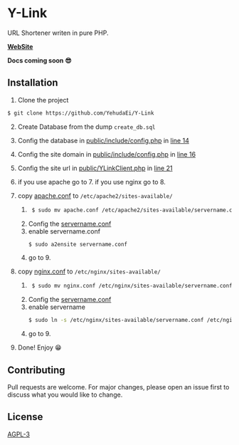 # Y-Link

URL Shortener writen in pure PHP.

**[WebSite](https://y-link.ml)**

**Docs coming soon 😎**

## Installation

1. Clone the project
```bash 
$ git clone https://github.com/YehudaEi/Y-Link
```
2. Create Database from the dump ```create_db.sql```

3. Config the database in [public/include/config.php](https://github.com/YehudaEi/Y-Link/blob/master/public/include/config.php) in [line 14](https://github.com/YehudaEi/Y-Link/blob/master/public/include/config.php#L14)

4. Config the site domain in [public/include/config.php](https://github.com/YehudaEi/Y-Link/blob/master/public/include/config.php) in [line 16](https://github.com/YehudaEi/Y-Link/blob/master/public/include/config.php#L16)

5. Config the site url in [public/YLinkClient.php](https://github.com/YehudaEi/Y-Link/blob/master/public/YLinkClient.php) in [line 21](https://github.com/YehudaEi/Y-Link/blob/master/public/YLinkClient.php#L21)

6. if you use apache go to 7. if you use nginx go to 8.

7. copy [apache.conf](https://github.com/YehudaEi/Y-Link/blob/master/apache.conf) to ```/etc/apache2/sites-available/```
    1. ```bash
        $ sudo mv apache.conf /etc/apache2/sites-available/servername.conf
        ```
    2. Config the [servername.conf](https://github.com/YehudaEi/Y-Link/blob/master/apache.conf)
    3. enable servername.conf
        ```bash
        $ sudo a2ensite servername.conf
        ```
    4. go to 9.
8. copy [nginx.conf](https://github.com/YehudaEi/Y-Link/blob/master/nginx.conf) to ```/etc/nginx/sites-available/```
    1. ```bash
        $ sudo mv nginx.conf /etc/nginx/sites-available/servername.conf
        ```
    2. Config the [servername.conf](https://github.com/YehudaEi/Y-Link/blob/master/nginx.conf)
    3. enable servername
        ```bash
        $ sudo ln -s /etc/nginx/sites-available/servername.conf /etc/nginx/sites-enabled/
        ```
    4. go to 9.

9. Done! Enjoy 😁

## Contributing
Pull requests are welcome. For major changes, please open an issue first to discuss what you would like to change.

## License
[AGPL-3](https://github.com/YehudaEi/Y-Link/blob/master/LICENSE)
